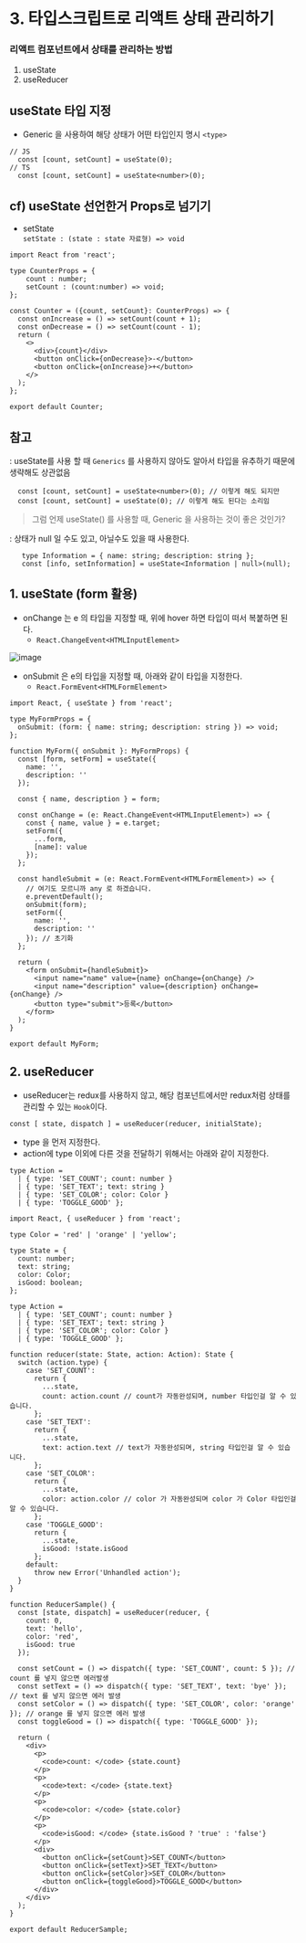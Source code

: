 # 3. 타입스크립트로 리액트 상태 관리하기

### 리액트 컴포넌트에서 상태를 관리하는 방법
1. useState
2. useReducer

## useState 타입 지정
* Generic 을 사용하여 해당 상태가 어떤 타입인지 명시 `<type>`
```
// JS
  const [count, setCount] = useState(0); 
// TS
  const [count, setCount] = useState<number>(0); 
```

## cf) useState 선언한거 Props로 넘기기

* setState <br>
`setState : (state : state 자료형) => void`

```
import React from 'react';

type CounterProps = {
    count : number; 
    setCount : (count:number) => void; 
};

const Counter = ({count, setCount}: CounterProps) => {
  const onIncrease = () => setCount(count + 1);
  const onDecrease = () => setCount(count - 1);
  return (
    <>
      <div>{count}</div>
      <button onClick={onDecrease}>-</button>
      <button onClick={onIncrease}>+</button>
    </>
  );
};

export default Counter;

```

## 참고
: useState를 사용 할 때 `Generics` 를 사용하지 않아도 알아서 타입을 유추하기 때문에 생략해도 상관없음

```
  const [count, setCount] = useState<number>(0); // 이렇게 해도 되지만
  const [count, setCount] = useState(0); // 이렇게 해도 된다는 소리임
```

> 그럼 언제 useState() 를 사용할 때, Generic 을 사용하는 것이 좋은 것인가? 

: 상태가 null 일 수도 있고, 아닐수도 있을 때 사용한다.

 ```
    type Information = { name: string; description: string };
    const [info, setInformation] = useState<Information | null>(null);
 ```

## 1. useState (form 활용)

* onChange 는 e 의 타입을 지정할 때, 위에 hover 하면 타입이 떠서 복붙하면 된다. <br>
    * `React.ChangeEvent<HTMLInputElement>`

![image](https://user-images.githubusercontent.com/63600953/152299224-16e0b064-31a5-4498-b332-9c09989dbaeb.png)

* onSubmit 은 e의 타입을 지정할 때, 아래와 같이 타입을 지정한다. 
    * `React.FormEvent<HTMLFormElement>`

```
import React, { useState } from 'react';

type MyFormProps = {
  onSubmit: (form: { name: string; description: string }) => void;
};

function MyForm({ onSubmit }: MyFormProps) {
  const [form, setForm] = useState({
    name: '',
    description: ''
  });

  const { name, description } = form;

  const onChange = (e: React.ChangeEvent<HTMLInputElement>) => {
    const { name, value } = e.target;
    setForm({
      ...form,
      [name]: value
    });
  };

  const handleSubmit = (e: React.FormEvent<HTMLFormElement>) => {
    // 여기도 모르니까 any 로 하겠습니다.
    e.preventDefault();
    onSubmit(form);
    setForm({
      name: '',
      description: ''
    }); // 초기화
  };

  return (
    <form onSubmit={handleSubmit}>
      <input name="name" value={name} onChange={onChange} />
      <input name="description" value={description} onChange={onChange} />
      <button type="submit">등록</button>
    </form>
  );
}

export default MyForm;
```



## 2. useReducer

* useReducer는 redux를 사용하지 않고, 해당 컴포넌트에서만 redux처럼 상태를 관리할 수 있는 `Hook`이다.
```
const [ state, dispatch ] = useReducer(reducer, initialState); 
```

* type 을 먼저 지정한다. 
* action에 type 이외에 다른 것을 전달하기 위해서는 아래와 같이 지정한다. 

```
type Action =
  | { type: 'SET_COUNT'; count: number }
  | { type: 'SET_TEXT'; text: string }
  | { type: 'SET_COLOR'; color: Color }
  | { type: 'TOGGLE_GOOD' };
```

```
import React, { useReducer } from 'react';

type Color = 'red' | 'orange' | 'yellow';

type State = {
  count: number;
  text: string;
  color: Color;
  isGood: boolean;
};

type Action =
  | { type: 'SET_COUNT'; count: number }
  | { type: 'SET_TEXT'; text: string }
  | { type: 'SET_COLOR'; color: Color }
  | { type: 'TOGGLE_GOOD' };

function reducer(state: State, action: Action): State {
  switch (action.type) {
    case 'SET_COUNT':
      return {
        ...state,
        count: action.count // count가 자동완성되며, number 타입인걸 알 수 있습니다.
      };
    case 'SET_TEXT':
      return {
        ...state,
        text: action.text // text가 자동완성되며, string 타입인걸 알 수 있습니다.
      };
    case 'SET_COLOR':
      return {
        ...state,
        color: action.color // color 가 자동완성되며 color 가 Color 타입인걸 알 수 있습니다.
      };
    case 'TOGGLE_GOOD':
      return {
        ...state,
        isGood: !state.isGood
      };
    default:
      throw new Error('Unhandled action');
  }
}

function ReducerSample() {
  const [state, dispatch] = useReducer(reducer, {
    count: 0,
    text: 'hello',
    color: 'red',
    isGood: true
  });

  const setCount = () => dispatch({ type: 'SET_COUNT', count: 5 }); // count 를 넣지 않으면 에러발생
  const setText = () => dispatch({ type: 'SET_TEXT', text: 'bye' }); // text 를 넣지 않으면 에러 발생
  const setColor = () => dispatch({ type: 'SET_COLOR', color: 'orange' }); // orange 를 넣지 않으면 에러 발생
  const toggleGood = () => dispatch({ type: 'TOGGLE_GOOD' });

  return (
    <div>
      <p>
        <code>count: </code> {state.count}
      </p>
      <p>
        <code>text: </code> {state.text}
      </p>
      <p>
        <code>color: </code> {state.color}
      </p>
      <p>
        <code>isGood: </code> {state.isGood ? 'true' : 'false'}
      </p>
      <div>
        <button onClick={setCount}>SET_COUNT</button>
        <button onClick={setText}>SET_TEXT</button>
        <button onClick={setColor}>SET_COLOR</button>
        <button onClick={toggleGood}>TOGGLE_GOOD</button>
      </div>
    </div>
  );
}

export default ReducerSample;
```